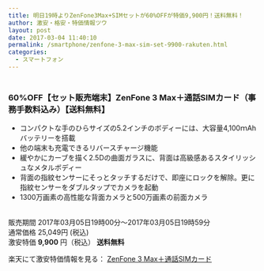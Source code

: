 ```yaml
---
title: 明日19時よりZenFone3Max+SIMセットが60%OFFが特価9,900円！送料無料！
author: 激安・格安・特価情報ツウ
layout: post
date: 2017-03-04 11:40:10
permalink: /smartphone/zenfone-3-max-sim-set-9900-rakuten.html
categories:
  - スマートフォン
---
```


<div class="img-bg2 img_L">
<a href="https://hb.afl.rakuten.co.jp/hgc/144ce85d.4734cfb5.144ce85e.55a381ab/?pc=http%3A%2F%2Fitem.rakuten.co.jp%2Frakutenmobile%2Fzenfone3max_ss1703%2F&m=http%3A%2F%2Fm.rakuten.co.jp%2Frakutenmobile%2Fi%2F10000334%2F&scid=af_item_img&link_type=pict&ut=eyJwYWdlIjoiaXRlbSIsInR5cGUiOiJwaWN0Iiwic2l6ZSI6IjI0MHgyNDAiLCJuYW0iOjEsIm5hbXAiOiJkb3duIiwiY29tIjoxLCJjb21wIjoiZG93biIsInByaWNlIjowLCJib3IiOjEsImNvbCI6MH0%3D" target="_blank" style="word-wrap:break-word;"  ><img src="https://hbb.afl.rakuten.co.jp/hgb/144ce85d.4734cfb5.144ce85e.55a381ab/?me_id=1310982&item_id=10000334&m=https%3A%2F%2Fthumbnail.image.rakuten.co.jp%2F%400_mall%2Frakutenmobile%2Fcabinet%2Fitem%2Fzenfone3max%2Fmain_01.jpg%3F_ex%3D80x80&pc=https%3A%2F%2Fthumbnail.image.rakuten.co.jp%2F%400_mall%2Frakutenmobile%2Fcabinet%2Fitem%2Fzenfone3max%2Fmain_01.jpg%3F_ex%3D240x240&s=240x240&t=pict" border="0" style="margin:2px" alt="" title=""></a>
</div>

### 60%OFF【セット販売端末】ZenFone 3 Max＋通話SIMカード（事務手数料込み）【送料無料】
<!--more-->

* コンパクトな手のひらサイズの5.2インチのボディーには、大容量4,100ｍAhバッテリーを搭載
* 他の端末も充電できるリバースチャージ機能
* 緩やかにカーブを描く2.5Dの曲面ガラスに、背面は高級感あるスタイリッシュなメタルボディー
* 背面の指紋センサーにそっとタッチするだけで、即座にロックを解除。更に指紋センサーをダブルタップでカメラを起動
* 1300万画素の高性能な背面カメラと500万画素の前面カメラ

<br clear="all" />販売期間	2017年03月05日19時00分～2017年03月05日19時59分<br>
通常価格	25,049円 (税込)<br>
激安特価 <span class="tokka-price"><strong>9,900</strong></span> 円（税込） **送料無料**

楽天にて激安特価情報を見る： <span class="fs150p"><a href="https://hb.afl.rakuten.co.jp/hgc/144ce85d.4734cfb5.144ce85e.55a381ab/?pc=http%3A%2F%2Fitem.rakuten.co.jp%2Frakutenmobile%2Fzenfone3max_ss1703%2F&m=http%3A%2F%2Fm.rakuten.co.jp%2Frakutenmobile%2Fi%2F10000334%2F&scid=af_item_img&link_type=pict&ut=eyJwYWdlIjoiaXRlbSIsInR5cGUiOiJwaWN0Iiwic2l6ZSI6IjI0MHgyNDAiLCJuYW0iOjEsIm5hbXAiOiJkb3duIiwiY29tIjoxLCJjb21wIjoiZG93biIsInByaWNlIjowLCJib3IiOjEsImNvbCI6MH0%3D" target="_blank" style="word-wrap:break-word;" >ZenFone 3 Max＋通話SIMカード</a></span>
